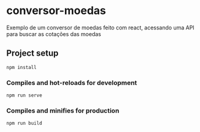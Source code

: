 # conversor-moedas
Exemplo de um conversor de moedas feito com react, acessando uma API para buscar as cotações das moedas

## Project setup
```
npm install
```

### Compiles and hot-reloads for development
```
npm run serve
```

### Compiles and minifies for production
```
npm run build
```
